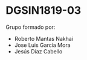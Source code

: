 # DGSIN1819-03

Grupo formado por:
 - Roberto Mantas Nakhai
 - Jose Luis García Mora
 - Jesús Díaz Cabello
